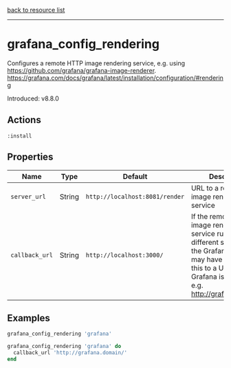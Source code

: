 [back to resource list](https://github.com/sous-chefs/grafana#resources)

---

# grafana_config_rendering

Configures a remote HTTP image rendering service, e.g. using https://github.com/grafana/grafana-image-renderer. <https://grafana.com/docs/grafana/latest/installation/configuration/#rendering>

Introduced: v8.8.0

## Actions

`:install`

## Properties

| Name                      | Type     |  Default                       | Description                                                               |
| ------------------------- | -------- | ------------------------------ | ------------------------------------------------------------------------- |
| `server_url`              | String   | `http://localhost:8081/render` | URL to a remote HTTP image renderer service                               |
| `callback_url`            | String   | `http://localhost:3000/`       | If the remote HTTP image renderer service runs on a different server than the Grafana server you may have to configure this to a URL where Grafana is reachable, e.g. http://grafana.domain/. |

## Examples

```ruby
grafana_config_rendering 'grafana'
```

```ruby
grafana_config_rendering 'grafana' do
  callback_url 'http://grafana.domain/'
end
```
